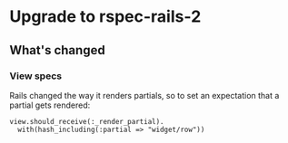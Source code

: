 # Upgrade to rspec-rails-2

## What's changed

### View specs

Rails changed the way it renders partials, so to set an expectation that a partial
gets rendered:

    view.should_receive(:_render_partial).
      with(hash_including(:partial => "widget/row"))

